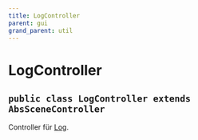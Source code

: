 ```yaml
---
title: LogController
parent: gui
grand_parent: util
---
```


# LogController


## `public class LogController extends AbsSceneController`

Controller für [Log](Log.md).
